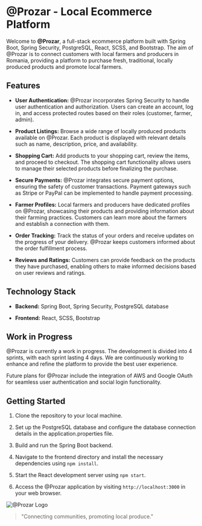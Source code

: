# @Prozar - Local Ecommerce Platform

Welcome to **@Prozar**, a full-stack ecommerce platform built with Spring Boot, Spring Security, PostgreSQL, React, SCSS, and Bootstrap. The aim of @Prozar is to connect customers with local farmers and producers in Romania, providing a platform to purchase fresh, traditional, locally produced products and promote local farmers.

## Features

- **User Authentication:** @Prozar incorporates Spring Security to handle user authentication and authorization. Users can create an account, log in, and access protected routes based on their roles (customer, farmer, admin).

- **Product Listings:** Browse a wide range of locally produced products available on @Prozar. Each product is displayed with relevant details such as name, description, price, and availability.

- **Shopping Cart:** Add products to your shopping cart, review the items, and proceed to checkout. The shopping cart functionality allows users to manage their selected products before finalizing the purchase.

- **Secure Payments:** @Prozar integrates secure payment options, ensuring the safety of customer transactions. Payment gateways such as Stripe or PayPal can be implemented to handle payment processing.

- **Farmer Profiles:** Local farmers and producers have dedicated profiles on @Prozar, showcasing their products and providing information about their farming practices. Customers can learn more about the farmers and establish a connection with them.

- **Order Tracking:** Track the status of your orders and receive updates on the progress of your delivery. @Prozar keeps customers informed about the order fulfillment process.

- **Reviews and Ratings:** Customers can provide feedback on the products they have purchased, enabling others to make informed decisions based on user reviews and ratings.

## Technology Stack

- **Backend:** Spring Boot, Spring Security, PostgreSQL database

- **Frontend:** React, SCSS, Bootstrap

## Work in Progress

@Prozar is currently a work in progress. The development is divided into 4 sprints, with each sprint lasting 4 days. We are continuously working to enhance and refine the platform to provide the best user experience.

Future plans for @Prozar include the integration of AWS and Google OAuth for seamless user authentication and social login functionality.

## Getting Started

1. Clone the repository to your local machine.

2. Set up the PostgreSQL database and configure the database connection details in the application.properties file.

3. Build and run the Spring Boot backend.

4. Navigate to the frontend directory and install the necessary dependencies using  `npm install`.

5. Start the React development server using `npm start`.

6. Access the @Prozar application by visiting `http://localhost:3000` in your web browser.



![@Prozar Logo](https://i.imgur.com/fE0mNWt.png)

> "Connecting communities, promoting local produce."
